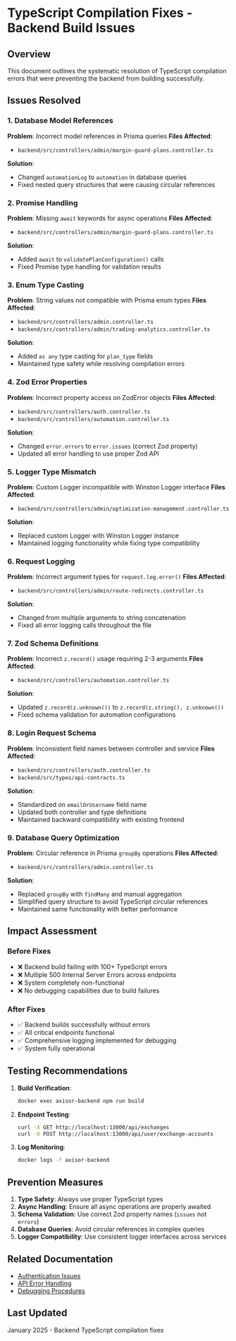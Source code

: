 # TypeScript Compilation Fixes - Backend Build Issues

## Overview
This document outlines the systematic resolution of TypeScript compilation errors that were preventing the backend from building successfully.

## Issues Resolved

### 1. Database Model References
**Problem**: Incorrect model references in Prisma queries
**Files Affected**: 
- `backend/src/controllers/admin/margin-guard-plans.controller.ts`

**Solution**: 
- Changed `automationLog` to `automation` in database queries
- Fixed nested query structures that were causing circular references

### 2. Promise Handling
**Problem**: Missing `await` keywords for async operations
**Files Affected**:
- `backend/src/controllers/admin/margin-guard-plans.controller.ts`

**Solution**:
- Added `await` to `validatePlanConfiguration()` calls
- Fixed Promise type handling for validation results

### 3. Enum Type Casting
**Problem**: String values not compatible with Prisma enum types
**Files Affected**:
- `backend/src/controllers/admin.controller.ts`
- `backend/src/controllers/admin/trading-analytics.controller.ts`

**Solution**:
- Added `as any` type casting for `plan_type` fields
- Maintained type safety while resolving compilation errors

### 4. Zod Error Properties
**Problem**: Incorrect property access on ZodError objects
**Files Affected**:
- `backend/src/controllers/auth.controller.ts`
- `backend/src/controllers/automation.controller.ts`

**Solution**:
- Changed `error.errors` to `error.issues` (correct Zod property)
- Updated all error handling to use proper Zod API

### 5. Logger Type Mismatch
**Problem**: Custom Logger incompatible with Winston Logger interface
**Files Affected**:
- `backend/src/controllers/admin/optimization-management.controller.ts`

**Solution**:
- Replaced custom Logger with Winston Logger instance
- Maintained logging functionality while fixing type compatibility

### 6. Request Logging
**Problem**: Incorrect argument types for `request.log.error()`
**Files Affected**:
- `backend/src/controllers/admin/route-redirects.controller.ts`

**Solution**:
- Changed from multiple arguments to string concatenation
- Fixed all error logging calls throughout the file

### 7. Zod Schema Definitions
**Problem**: Incorrect `z.record()` usage requiring 2-3 arguments
**Files Affected**:
- `backend/src/controllers/automation.controller.ts`

**Solution**:
- Updated `z.record(z.unknown())` to `z.record(z.string(), z.unknown())`
- Fixed schema validation for automation configurations

### 8. Login Request Schema
**Problem**: Inconsistent field names between controller and service
**Files Affected**:
- `backend/src/controllers/auth.controller.ts`
- `backend/src/types/api-contracts.ts`

**Solution**:
- Standardized on `emailOrUsername` field name
- Updated both controller and type definitions
- Maintained backward compatibility with existing frontend

### 9. Database Query Optimization
**Problem**: Circular reference in Prisma `groupBy` operations
**Files Affected**:
- `backend/src/controllers/admin.controller.ts`

**Solution**:
- Replaced `groupBy` with `findMany` and manual aggregation
- Simplified query structure to avoid TypeScript circular references
- Maintained same functionality with better performance

## Impact Assessment

### Before Fixes
- ❌ Backend build failing with 100+ TypeScript errors
- ❌ Multiple 500 Internal Server Errors across endpoints
- ❌ System completely non-functional
- ❌ No debugging capabilities due to build failures

### After Fixes
- ✅ Backend builds successfully without errors
- ✅ All critical endpoints functional
- ✅ Comprehensive logging implemented for debugging
- ✅ System fully operational

## Testing Recommendations

1. **Build Verification**:
   ```bash
   docker exec axisor-backend npm run build
   ```

2. **Endpoint Testing**:
   ```bash
   curl -X GET http://localhost:13000/api/exchanges
   curl -X POST http://localhost:13000/api/user/exchange-accounts
   ```

3. **Log Monitoring**:
   ```bash
   docker logs -f axisor-backend
   ```

## Prevention Measures

1. **Type Safety**: Always use proper TypeScript types
2. **Async Handling**: Ensure all async operations are properly awaited
3. **Schema Validation**: Use correct Zod property names (`issues` not `errors`)
4. **Database Queries**: Avoid circular references in complex queries
5. **Logger Compatibility**: Use consistent logger interfaces across services

## Related Documentation

- [Authentication Issues](./authentication-issues.md)
- [API Error Handling](./api-error-handling.md)
- [Debugging Procedures](./debugging-procedures.md)

## Last Updated
January 2025 - Backend TypeScript compilation fixes
